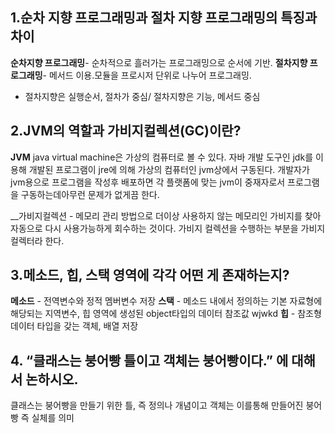 ## 1.순차 지향 프로그래밍과 절차 지향 프로그래밍의 특징과 차이
__순차지향 프로그래밍__- 순차적으로 흘러가는 프로그래밍으로 순서에 기반.
__절차지향 프로그래밍__- 메서드 이용.모듈을 프로시저 단위로 나누어 프로그래밍.
* 절차지향은 실행순서, 절차가 중심/ 절차지향은 기능, 메서드 중심

## 2.JVM의 역할과 가비지컬렉션(GC)이란?
__JVM__
java virtual machine은 가상의 컴퓨터로 볼 수 있다. 
자바 개발 도구인 jdk를 이용해 개발된 프로그램이 jre에 의해 가상의 컴퓨터인 jvm상에서 구동된다.
개발자가 jvm용으로 프로그램을 작성후 배포하면 각 플랫폼에 맞는 jvm이 중재자로서 프로그램을 구동하는데아무런 문제가 없게끔 한다. 

__가비지컬렉션 - 메모리 관리 방법으로 더이상 사용하지 않는 메모리인 가비지를 찾아 자동으로 다시 사용가능하게
회수하는 것이다. 
가비지 컬렉션을 수행하는 부분을 가비지 컬렉터라 한다.

## 3.메소드, 힙, 스택 영역에 각각 어떤 게 존재하는지?
__메소드__ - 전역변수와 정적 멤버변수 저장
__스택__ - 메소드 내에서 정의하는 기본 자료형에 해당되는 지역변수, 힙 영역에 생성된 object타입의 데이터 참조값 wjwkd
__힙__ - 참조형 데이터 타입을 갖는 객체, 배열 저장
## 4. “클래스는 붕어빵 틀이고 객체는 붕어빵이다.” 에 대해서 논하시오.
클래스는 붕어빵을 만들기 위한 틀, 즉 정의나 개념이고 객체는 이를통해 만들어진 붕어빵 즉 실체를 의미